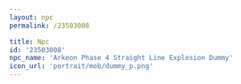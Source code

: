 ```yaml
---
layout: npc
permalink: /23503008

title: Npc
id: '23503008'
npc_name: 'Arkeon Phase 4 Straight Line Explosion Dummy'
icon_url: 'portrait/mob/dummy_p.png'
---
```

